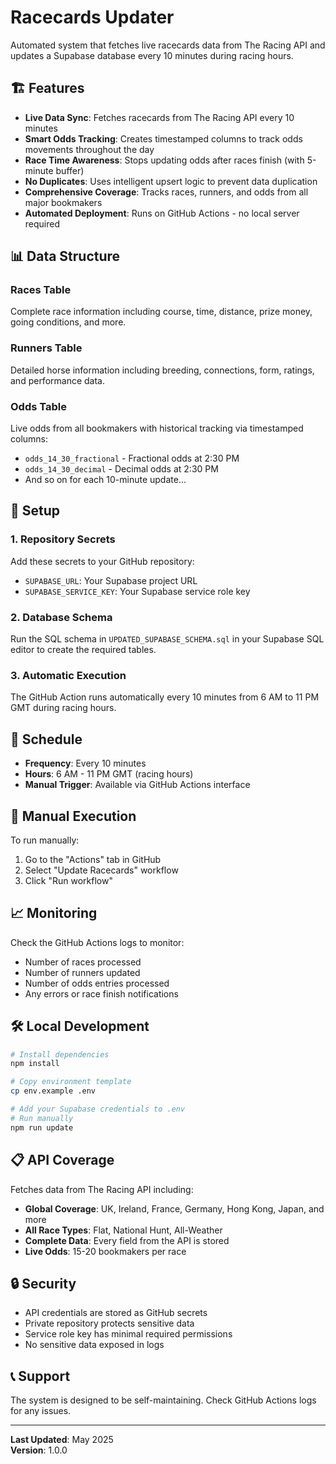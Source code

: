 # Racecards Updater

Automated system that fetches live racecards data from The Racing API and updates a Supabase database every 10 minutes during racing hours.

## 🏗️ Features

- **Live Data Sync**: Fetches racecards from The Racing API every 10 minutes
- **Smart Odds Tracking**: Creates timestamped columns to track odds movements throughout the day
- **Race Time Awareness**: Stops updating odds after races finish (with 5-minute buffer)
- **No Duplicates**: Uses intelligent upsert logic to prevent data duplication
- **Comprehensive Coverage**: Tracks races, runners, and odds from all major bookmakers
- **Automated Deployment**: Runs on GitHub Actions - no local server required

## 📊 Data Structure

### Races Table
Complete race information including course, time, distance, prize money, going conditions, and more.

### Runners Table  
Detailed horse information including breeding, connections, form, ratings, and performance data.

### Odds Table
Live odds from all bookmakers with historical tracking via timestamped columns:
- `odds_14_30_fractional` - Fractional odds at 2:30 PM
- `odds_14_30_decimal` - Decimal odds at 2:30 PM
- And so on for each 10-minute update...

## 🚀 Setup

### 1. Repository Secrets
Add these secrets to your GitHub repository:

- `SUPABASE_URL`: Your Supabase project URL
- `SUPABASE_SERVICE_KEY`: Your Supabase service role key

### 2. Database Schema
Run the SQL schema in `UPDATED_SUPABASE_SCHEMA.sql` in your Supabase SQL editor to create the required tables.

### 3. Automatic Execution
The GitHub Action runs automatically every 10 minutes from 6 AM to 11 PM GMT during racing hours.

## 📅 Schedule

- **Frequency**: Every 10 minutes
- **Hours**: 6 AM - 11 PM GMT (racing hours)
- **Manual Trigger**: Available via GitHub Actions interface

## 🔧 Manual Execution

To run manually:
1. Go to the "Actions" tab in GitHub
2. Select "Update Racecards" workflow
3. Click "Run workflow"

## 📈 Monitoring

Check the GitHub Actions logs to monitor:
- Number of races processed
- Number of runners updated
- Number of odds entries processed
- Any errors or race finish notifications

## 🛠️ Local Development

```bash
# Install dependencies
npm install

# Copy environment template
cp env.example .env

# Add your Supabase credentials to .env
# Run manually
npm run update
```

## 📋 API Coverage

Fetches data from The Racing API including:
- **Global Coverage**: UK, Ireland, France, Germany, Hong Kong, Japan, and more
- **All Race Types**: Flat, National Hunt, All-Weather
- **Complete Data**: Every field from the API is stored
- **Live Odds**: 15-20 bookmakers per race

## 🔒 Security

- API credentials are stored as GitHub secrets
- Private repository protects sensitive data
- Service role key has minimal required permissions
- No sensitive data exposed in logs

## 📞 Support

The system is designed to be self-maintaining. Check GitHub Actions logs for any issues.

---

**Last Updated**: May 2025  
**Version**: 1.0.0 